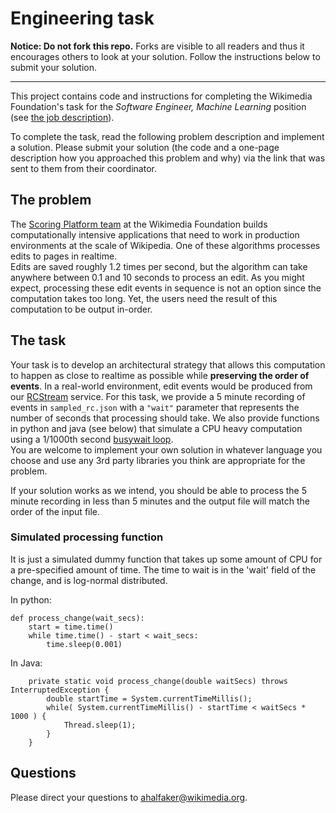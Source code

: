 # Engineering task

**Notice: Do not fork this repo.**  Forks are visible to all readers 
and thus it encourages others to look at your solution.  Follow the 
instructions below to submit your solution.
<hr>

This project contains code and instructions for completing the Wikimedia
Foundation's task for the *Software Engineer, Machine Learning* position (see
[the job description](https://boards.greenhouse.io/wikimedia/jobs/2117176)).

To complete the task, read the following problem description and implement a
solution.  Please submit your solution (the code and a one-page description
how you approached this problem and why) via the link that was sent to them 
from their coordinator.

## The problem

The [Scoring Platform team](https://www.mediawiki.org/wiki/Wikimedia_Scoring_Platform_team)
at the Wikimedia Foundation builds computationally intensive
applications that need to work in production environments at the scale of
Wikipedia.  One of these algorithms processes edits to pages in realtime.  
Edits are saved roughly 1.2 times per second, but the algorithm can take
anywhere between 0.1 and 10 seconds to process an edit.  As you might expect,
processing these edit events in sequence is not an option since the computation
takes too long.  Yet, the users need the result of this computation to be
output in-order.

## The task

Your task is to develop an architectural strategy that allows this computation
to happen as close to realtime as possible while **preserving the order of
events**. In a real-world environment, edit events would be produced from our
[RCStream](https://wikitech.wikimedia.org/wiki/RCStream) service.  For this
task, we provide a 5 minute recording of events in `sampled_rc.json` with a `"wait"` 
parameter that represents the number of seconds that processing should take.  We also
provide functions in python and java (see below) that simulate a CPU heavy computation 
using a 1/1000th second [busywait loop](https://en.wikipedia.org/wiki/Busy_waiting).  
You are welcome to implement your own solution in whatever language you choose
and use any 3rd party libraries you think are appropriate for the problem.

If your solution works as we intend, you should be able to process the 5
minute recording in less than 5 minutes and the output file will match the 
order of the input file.

### Simulated processing function ###

It is just a simulated dummy function that takes up some amount of CPU for
a pre-specified amount of time. The time to wait is in the 'wait' field
of the change, and is log-normal distributed.

In python:

```
def process_change(wait_secs):
    start = time.time()
    while time.time() - start < wait_secs:
        time.sleep(0.001)
```

In Java:

```
    private static void process_change(double waitSecs) throws InterruptedException {
        double startTime = System.currentTimeMillis();
        while( System.currentTimeMillis() - startTime < waitSecs * 1000 ) {
            Thread.sleep(1);
        }
    }
```

## Questions

Please direct your questions to ahalfaker@wikimedia.org.
